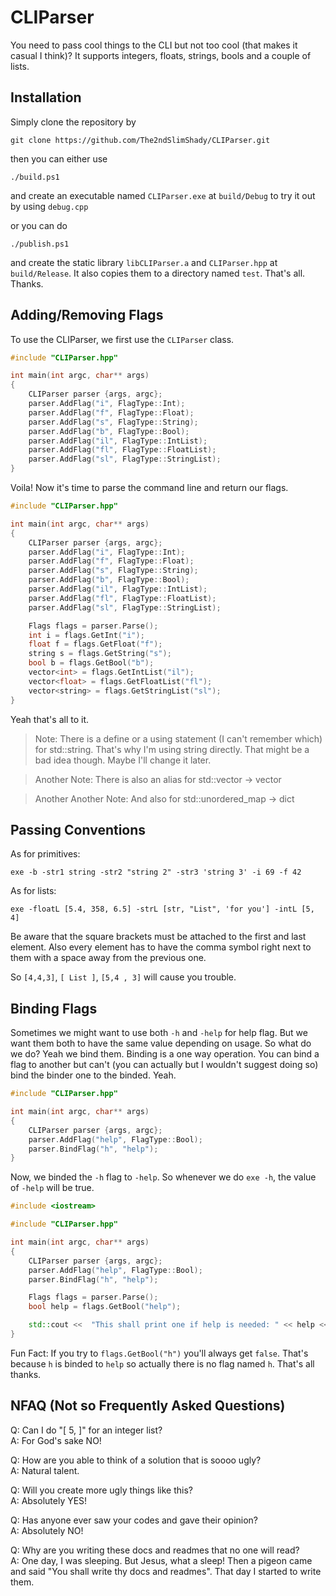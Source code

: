 

# CLIParser

  

You need to pass cool things to the CLI but not too cool (that makes it casual I think)? It supports integers, floats, strings, bools and a couple of lists.

  

## Installation

  

Simply clone the repository by

  

`git clone https://github.com/The2ndSlimShady/CLIParser.git`

  

then you can either use

  

`./build.ps1`

and create an executable named `CLIParser.exe` at `build/Debug` to try it out by using `debug.cpp`

or you can do

`./publish.ps1`

and create the static library `libCLIParser.a` and `CLIParser.hpp` at `build/Release`. It also copies them to a directory named `test`. That's all. Thanks.


## Adding/Removing Flags

To use the CLIParser, we first use the `CLIParser` class.

  

```cpp
#include "CLIParser.hpp"

int main(int argc, char** args)
{
	CLIParser parser {args, argc};
	parser.AddFlag("i", FlagType::Int);
	parser.AddFlag("f", FlagType::Float);
	parser.AddFlag("s", FlagType::String);
	parser.AddFlag("b", FlagType::Bool);
	parser.AddFlag("il", FlagType::IntList);
	parser.AddFlag("fl", FlagType::FloatList);
	parser.AddFlag("sl", FlagType::StringList);
}
```

  

Voila! Now it's time to parse the command line and return our flags.

  

```cpp
#include "CLIParser.hpp"

int main(int argc, char** args)
{
	CLIParser parser {args, argc};
	parser.AddFlag("i", FlagType::Int);
	parser.AddFlag("f", FlagType::Float);
	parser.AddFlag("s", FlagType::String);
	parser.AddFlag("b", FlagType::Bool);
	parser.AddFlag("il", FlagType::IntList);
	parser.AddFlag("fl", FlagType::FloatList);
	parser.AddFlag("sl", FlagType::StringList);

	Flags flags = parser.Parse();
	int i = flags.GetInt("i");
	float f = flags.GetFloat("f");
	string s = flags.GetString("s");
	bool b = flags.GetBool("b");
	vector<int> = flags.GetIntList("il");
	vector<float> = flags.GetFloatList("fl");
	vector<string> = flags.GetStringList("sl");
}

```

Yeah that's all to it.

  

> Note: There is a define or a using statement (I can't remember which) for std::string. That's why I'm using string directly. That might be a bad idea though. Maybe I'll change it later.

>

> Another Note: There is also an alias for std::vector -> vector

>

>Another Another Note: And also for std::unordered_map -> dict

  

## Passing Conventions

  

As for primitives:

  

`exe -b -str1 string -str2 "string 2" -str3 'string 3' -i 69 -f 42`

  

As for lists:

  

`exe -floatL [5.4, 358, 6.5] -strL [str, "List", 'for you'] -intL [5, 4]`

  

Be aware that the square brackets must be attached to the first and last element. Also every element has to have the comma symbol right next to them with a space away from the previous one.

  

So `[4,4,3]`, `[ List ]`, `[5,4 , 3]` will cause you trouble.


## Binding Flags

Sometimes we might want to use both `-h` and `-help` for help flag. But we want them both to have the same value depending on usage. So what do we do? Yeah we bind them.
Binding is a one way operation. You can bind a flag to another but can't (you can actually but I wouldn't suggest doing so) bind the binder one to the binded. Yeah.

```cpp
#include "CLIParser.hpp"

int main(int argc, char** args)
{
	CLIParser parser {args, argc};
	parser.AddFlag("help", FlagType::Bool);
	parser.BindFlag("h", "help");
}
```

Now, we binded the `-h` flag to `-help`. So whenever we do `exe -h`, the value of `-help` will be true.

```cpp
#include <iostream>

#include "CLIParser.hpp"

int main(int argc, char** args)
{
	CLIParser parser {args, argc};
	parser.AddFlag("help", FlagType::Bool);
	parser.BindFlag("h", "help");

	Flags flags = parser.Parse();
	bool help = flags.GetBool("help");

	std::cout <<  "This shall print one if help is needed: " << help << '\n';
}
```

Fun Fact: If you try to `flags.GetBool("h")` you'll always get `false`. That's because `h` is binded to `help` so actually there is no flag named `h`. That's all thanks.


## NFAQ (Not so Frequently Asked Questions)

Q: Can I do "[ 5, ]" for an integer list?\
A: For God's sake NO!

Q: How are you able to think of a solution that is soooo ugly?\
A: Natural talent.

Q: Will you create more ugly things like this?\
A: Absolutely YES!

Q: Has anyone ever saw your  codes and gave their opinion?\
A: Absolutely NO!

Q: Why are you writing these docs and readmes that no one will read?\
A: One day, I was sleeping. But Jesus, what a sleep! Then a pigeon came and said "You shall write thy docs and readmes". That day I started to write them.
